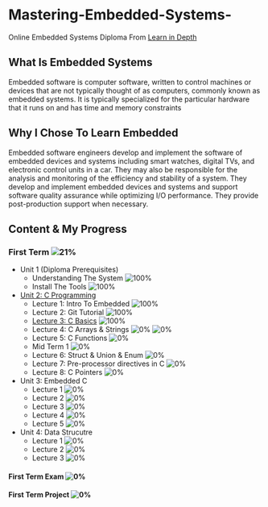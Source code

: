 # Mastering-Embedded-Systems-
Online Embedded Systems Diploma From [Learn in Depth](https://www.learn-in-depth.com)

## What Is Embedded Systems
Embedded software is computer software, written to control machines or devices that are not typically thought of as computers, commonly known as embedded systems. It is typically specialized for the particular hardware that it runs on and has time and memory constraints
## Why I Chose To Learn Embedded 
Embedded software engineers develop and implement the software of embedded devices and systems including smart watches, digital TVs, and electronic control units in a car. They may also be responsible for the analysis and monitoring of the efficiency and stability of a system. They develop and implement embedded devices and systems and support software quality assurance while optimizing I/O performance. They provide post-production support when necessary.

## Content & My Progress
### First Term ![21%](https://progress-bar.dev/21?title=InProgress)
* Unit 1 (Diploma Prerequisites)
  * Understanding The System ![100%](https://progress-bar.dev/100)
  * Install The Tools ![100%](https://progress-bar.dev/100)
* [Unit 2: C Programming](www.google.com)
  * Lecture 1: Intro To Embedded ![100%](https://progress-bar.dev/100)
  * Lecture 2: Git Tutorial ![100%](https://progress-bar.dev/100)
  * [Lecture 3: C Basics](www.google.com)  ![100%](https://progress-bar.dev/100)
  * Lecture 4: C Arrays & Strings ![0%](https://progress-bar.dev/0) ![0%](https://progress-bar.dev/0)
  * Lecture 5: C Functions ![0%](https://progress-bar.dev/0)
  * Mid Term 1 ![0%](https://progress-bar.dev/0)
  * Lecture 6: Struct & Union & Enum ![0%](https://progress-bar.dev/0)
  * Lecture 7: Pre-processor directives in C ![0%](https://progress-bar.dev/0)
  * Lecture 8: C Pointers ![0%](https://progress-bar.dev/0)
* Unit 3: Embedded C
  * Lecture 1 ![0%](https://progress-bar.dev/0)
  * Lecture 2 ![0%](https://progress-bar.dev/0)
  * Lecture 3 ![0%](https://progress-bar.dev/0)
  * Lecture 4 ![0%](https://progress-bar.dev/0)
  * Lecture 5 ![0%](https://progress-bar.dev/0)
* Unit 4: Data Strucutre
  * Lecture 1 ![0%](https://progress-bar.dev/0)
  * Lecture 2 ![0%](https://progress-bar.dev/0)
  * Lecture 3 ![0%](https://progress-bar.dev/0)
#### First Term Exam ![0%](https://progress-bar.dev/0)
#### First Term Project ![0%](https://progress-bar.dev/0)

